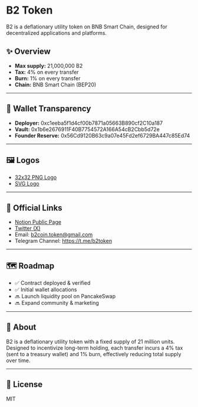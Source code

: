 # B2 Token

B2 is a deflationary utility token on BNB Smart Chain, designed for decentralized applications and platforms.

## ✨ Overview

- **Max supply:** 21,000,000 B2
- **Tax:** 4% on every transfer
- **Burn:** 1% on every transfer
- **Chain:** BNB Smart Chain (BEP20)

---

## 💼 Wallet Transparency

- **Deployer:** 0xc1eeba5f1d4cf00b7871a05663B890cf2C10a187
- **Vault:** 0x1b6e2676911F40B7754572A166A54cB2Cbb5d72e
- **Founder Reserve:** 0x56Cd9120B63c9a07e45Fd2ef6729BA447c85Ed74

---

## 🖼 Logos

- [32x32 PNG Logo](https://raw.githubusercontent.com/B2-Token/b2token-assets/main/B2_logo_32x32_square.png)
- [SVG Logo](https://raw.githubusercontent.com/B2-Token/b2token-assets/main/B2_logo.svg)

---

## 🔗 Official Links

- [Notion Public Page](https://hissing-juniper-1e6.notion.site/B2-Token-Official-Public-Page-229540cf787680d6a772dcb76d4fcc54)
- [Twitter (X)](https://x.com/b2token)
- Email: b2coin.token@gmail.com
- Telegram Channel: https://t.me/b2token

---

## 🗺 Roadmap

- ✅ Contract deployed & verified
- ✅ Initial wallet allocations
- 🔜 Launch liquidity pool on PancakeSwap
- 🔜 Expand community & marketing

---

## 💬 About

B2 is a deflationary utility token with a fixed supply of 21 million units. Designed to incentivize long-term holding, each transfer incurs a 4% tax (sent to a treasury wallet) and 1% burn, effectively reducing total supply over time.

---

## 📄 License

MIT
